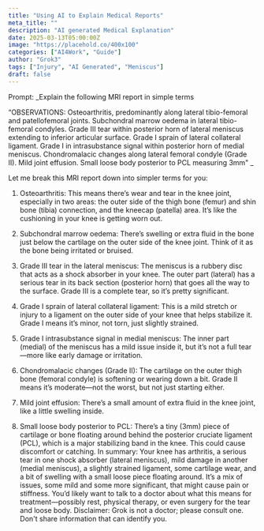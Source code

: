 ```yaml
---
title: "Using AI to Explain Medical Reports"
meta_title: ""
description: "AI generated Medical Explanation"
date: 2025-03-13T05:00:00Z
image: "https://placehold.co/400x100"
categories: ["AI4Work", "Guide"]
author: "Grok3"
tags: ["Injury", "AI Generated", "Meniscus"]
draft: false
---
```



Prompt: 
_Explain the following MRI report in simple terms <!--more-->

“OBSERVATIONS:
Osteoarthritis, predominantly along lateral tibio-femoral and patellofemoral joints.
Subchondral marrow oedema in lateral tibio-femoral condyles.
Grade III tear within posterior horn of lateral meniscus extending to inferior articular surface.
Grade I sprain of lateral collateral ligament.
Grade I in intrasubstance signal within posterior horn of medial meniscus.
Chondromalacic changes along lateral femoral condyle (Grade II).
Mild joint effusion.
Small loose body posterior to PCL measuring 3mm"
_


Let me break this MRI report down into simpler terms for you:
1. Osteoarthritis: This means there’s wear and tear in the knee joint, especially in two areas: the outer side of the thigh bone (femur) and shin bone (tibia) connection, and the kneecap (patella) area. It’s like the cushioning in your knee is getting worn out.

2. Subchondral marrow oedema: There’s swelling or extra fluid in the bone just below the cartilage on the outer side of the knee joint. Think of it as the bone being irritated or bruised.

3. Grade III tear in the lateral meniscus: The meniscus is a rubbery disc that acts as a shock absorber in your knee. The outer part (lateral) has a serious tear in its back section (posterior horn) that goes all the way to the surface. Grade III is a complete tear, so it’s pretty significant.

4. Grade I sprain of lateral collateral ligament: This is a mild stretch or injury to a ligament on the outer side of your knee that helps stabilize it. Grade I means it’s minor, not torn, just slightly strained.

5. Grade I intrasubstance signal in medial meniscus: The inner part (medial) of the meniscus has a mild issue inside it, but it’s not a full tear—more like early damage or irritation.

6. Chondromalacic changes (Grade II): The cartilage on the outer thigh bone (femoral condyle) is softening or wearing down a bit. Grade II means it’s moderate—not the worst, but not just starting either.

7. Mild joint effusion: There’s a small amount of extra fluid in the knee joint, like a little swelling inside.

8. Small loose body posterior to PCL: There’s a tiny (3mm) piece of cartilage or bone floating around behind the posterior cruciate ligament (PCL), which is a major stabilizing band in the knee. This could cause discomfort or catching.
In summary: Your knee has arthritis, a serious tear in one shock absorber (lateral meniscus), mild damage in another (medial meniscus), a slightly strained ligament, some cartilage wear, and a bit of swelling with a small loose piece floating around. It’s a mix of issues, some mild and some more significant, that might cause pain or stiffness. You’d likely want to talk to a doctor about what this means for treatment—possibly rest, physical therapy, or even surgery for the tear and loose body.
Disclaimer: Grok is not a doctor; please consult one. Don't share information that can identify you.



